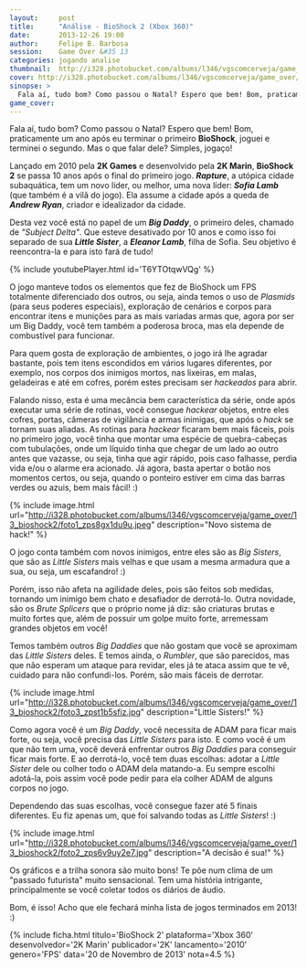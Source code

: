 ```yaml
---
layout:     post
title:      "Análise - BioShock 2 (Xbox 360)"
date:       2013-12-26 19:00
author:     Felipe B. Barbosa
session:    Game Over &#35 13
categories: jogando analise
thumbnail:  http://i328.photobucket.com/albums/l346/vgscomcerveja/game_over/13_bioshock2/post_thumbnail_zpsfxrjds8k.jpg
cover: http://i328.photobucket.com/albums/l346/vgscomcerveja/game_over/13_bioshock2/post_header_zpshxqdschw.jpg
sinopse: >
  Fala aí, tudo bom? Como passou o Natal? Espero que bem! Bom, praticamente um ano após eu terminar o primeiro BioShock, joguei e terminei o segundo. Mas o que falar dele? Simples, jogaço!
game_cover:
---
```

Fala aí, tudo bom? Como passou o Natal? Espero que bem! Bom, praticamente um ano após eu terminar o primeiro **BioShock**, joguei e terminei o segundo. Mas o que falar dele? Simples, jogaço!

Lançado em 2010 pela **2K Games** e desenvolvido pela **2K Marin**, **BioShock 2** se passa 10 anos após o final do primeiro jogo. **_Rapture_**, a utópica cidade subaquática, tem um novo líder, ou melhor, uma nova líder: **_Sofia Lamb_** (que também é a vilã do jogo). Ela assume a cidade após a queda de **_Andrew Ryan_**, criador e idealizador da cidade.

Desta vez você está no papel de um **_Big Daddy_**, o primeiro deles, chamado de *"Subject Delta"*. Que esteve desativado por 10 anos e como isso foi separado de sua **_Little Sister_**, a **_Eleanor Lamb_**, filha de Sofia. Seu objetivo é reencontra-la e para isto fará de tudo!

{% include youtubePlayer.html id='T6YTOtqwVQg' %}

O jogo manteve todos os elementos que fez de BioShock um FPS totalmente diferenciado dos outros, ou seja, ainda temos o uso de *Plasmids* (para seus poderes especiais), exploração de cenários e corpos para encontrar itens e munições para as mais variadas armas que, agora por ser um Big Daddy, você tem também a poderosa broca, mas ela depende de combustível para funcionar.

Para quem gosta de exploração de ambientes, o jogo irá lhe agradar bastante, pois tem itens escondidos em vários lugares diferentes, por exemplo, nos corpos dos inimigos mortos, nas lixeiras, em malas, geladeiras e até em cofres, porém estes precisam ser *hackeados* para abrir.

Falando nisso, esta é uma mecância bem característica da série, onde após executar uma série de rotinas, você consegue *hackear* objetos, entre eles cofres, portas, câmeras de vigilância e armas inimigas, que após o *hack* se tornam suas aliadas. As rotinas para *hackear* ficaram bem mais fáceis, pois no primeiro jogo, você tinha que montar uma espécie de quebra-cabeças com tubulações, onde um líquido tinha que chegar de um lado ao outro antes que vazasse, ou seja, tinha que agir rápido, pois caso falhasse, perdia vida e/ou o alarme era acionado. Já agora, basta apertar o botão nos momentos certos, ou seja, quando o ponteiro estiver em cima das barras verdes ou azuis, bem mais fácil! :)

{% include image.html url="http://i328.photobucket.com/albums/l346/vgscomcerveja/game_over/13_bioshock2/foto1_zps8gx1du9u.jpeg" description="Novo sistema de hack!" %}

O jogo conta também com novos inimigos, entre eles são as *Big Sisters*, que são as *Little Sisters* mais velhas e que usam a mesma armadura que a sua, ou seja, um escafandro! :)

Porém, isso não afeta na agilidade deles, pois são feitos sob medidas, tornando um inimigo bem chato e desafiador de derrotá-lo. Outra novidade, são os *Brute Splicers* que o próprio nome já diz: são criaturas brutas e muito fortes que, além de possuir um golpe muito forte, arremessam grandes objetos em você!

Temos também outros *Big Daddies* que não gostam que você se aproximam das *Little Sisters* deles. E temos ainda, o *Rumbler*, que são parecidos, mas que não esperam um ataque para revidar, eles já te ataca assim que te vê, cuidado para não confundi-los. Porém, são mais fáceis de derrotar.

{% include image.html url="http://i328.photobucket.com/albums/l346/vgscomcerveja/game_over/13_bioshock2/foto3_zpst1b5sfiz.jpg" description="Little Sisters!" %}

Como agora você é um *Big Daddy*, você necessita de ADAM para ficar mais forte, ou seja, você precisa das *Little Sisters* para isto. E como você é um que não tem uma, você deverá enfrentar outros *Big Daddies* para conseguir ficar mais forte. E ao derrotá-lo, você tem duas escolhas: adotar a *Little Sister* dele ou colher todo o ADAM dela matando-a. Eu sempre escolhi adotá-la, pois assim você pode pedir para ela colher ADAM de alguns corpos no jogo.

Dependendo das suas escolhas, você consegue fazer até 5 finais diferentes. Eu fiz apenas um, que foi salvando todas as *Little Sisters*! :)

{% include image.html url="http://i328.photobucket.com/albums/l346/vgscomcerveja/game_over/13_bioshock2/foto2_zps6v9uy2e7.jpg" description="A decisão é sua!" %}

Os gráficos e a trilha sonora são muito bons! Te põe num clima de um "passado futurista" muito sensacional. Tem uma história intrigante, principalmente se você coletar todos os diários de áudio.

Bom, é isso! Acho que ele fechará minha lista de jogos terminados em 2013! :)

{% include ficha.html
  titulo='BioShock 2'
  plataforma='Xbox 360'
  desenvolvedor='2K Marin'
  publicador='2K'
  lancamento='2010'
  genero='FPS'
  data='20 de Novembro de 2013'
  nota=4.5 %}

